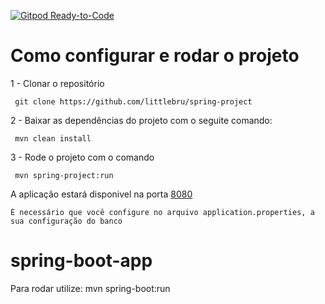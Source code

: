[![Gitpod Ready-to-Code](https://img.shields.io/badge/Gitpod-Ready--to--Code-blue?logo=gitpod)](https://gitpod.io/#https://github.com/mineda/spring-boot-app)



# Como configurar e rodar o projeto

1 - Clonar o repositório
	 
	 git clone https://github.com/littlebru/spring-project
2 - Baixar as dependências do projeto com o seguite comando:

	 mvn clean install
3 - Rode o projeto com o comando

	 mvn spring-project:run

A aplicação estará disponivel na porta [8080](localhost:8080)


	
	É necessário que você configure no arquivo application.properties, a sua configuração do banco
	

# spring-boot-app


Para rodar utilize: mvn spring-boot:run
	
